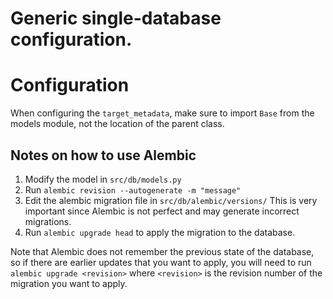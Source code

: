 # Generic single-database configuration.

# Configuration
When configuring the `target_metadata`, make sure to import `Base` from the models module, not the location of the parent class.

## Notes on how to use Alembic
1. Modify the model in `src/db/models.py`
2. Run `alembic revision --autogenerate -m "message"`
3. Edit the alembic migration file in `src/db/alembic/versions/` This is very important since Alembic is not perfect and may generate incorrect migrations.
4. Run `alembic upgrade head` to apply the migration to the database.

Note that Alembic does not remember the previous state of the database, so if there are earlier updates that you want to apply, you will need to run `alembic upgrade <revision>` where `<revision>` is the revision number of the migration you want to apply.
